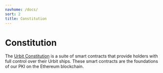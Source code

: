 ```yaml
---
navhome: /docs/
sort: 2
title: Constitution
---
```


# Constitution

The [Urbit Constitution](https://github.com/urbit/constitution) is a suite of smart contracts that provide holders with
full control over their Urbit ships. These smart contracts are the foundations
of our PKI on the Ethereum blockchain.


</list>
